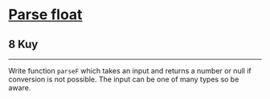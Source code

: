<h1><a href="https://www.codewars.com/kata/57a386117cb1f31890000039">Parse float</a></h1>
<h2>8 Kuy</h2>
<hr>
<p>Write function <code>parseF</code> which takes an input and returns a number or null if conversion is not possible. 
The input can be one of many types so be aware.</p>
